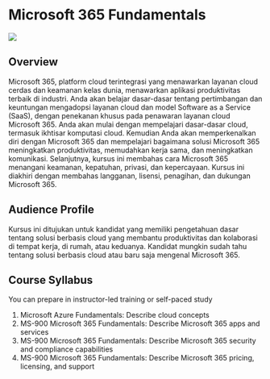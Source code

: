 # Microsoft 365 Fundamentals

<img src="images/365.avif">

## Overview
Microsoft 365, platform cloud terintegrasi yang menawarkan layanan cloud cerdas dan keamanan kelas dunia, menawarkan aplikasi produktivitas terbaik di industri. Anda akan belajar dasar-dasar tentang pertimbangan dan keuntungan mengadopsi layanan cloud dan model Software as a Service (SaaS), dengan penekanan khusus pada penawaran layanan cloud Microsoft 365. Anda akan mulai dengan mempelajari dasar-dasar cloud, termasuk ikhtisar komputasi cloud. Kemudian Anda akan memperkenalkan diri dengan Microsoft 365 dan mempelajari bagaimana solusi Microsoft 365 meningkatkan produktivitas, memudahkan kerja sama, dan meningkatkan komunikasi. Selanjutnya, kursus ini membahas cara Microsoft 365 menangani keamanan, kepatuhan, privasi, dan kepercayaan. Kursus ini diakhiri dengan membahas langganan, lisensi, penagihan, dan dukungan Microsoft 365. 

## Audience Profile
Kursus ini ditujukan untuk kandidat yang memiliki pengetahuan dasar tentang solusi berbasis cloud yang membantu produktivitas dan kolaborasi di tempat kerja, di rumah, atau keduanya. Kandidat mungkin sudah tahu tentang solusi berbasis cloud atau baru saja mengenal Microsoft 365.

## Course Syllabus
You can prepare in instructor-led training or self-paced study
1. Microsoft Azure Fundamentals: Describe cloud concepts
2. MS-900 Microsoft 365 Fundamentals: Describe Microsoft 365 apps and services
3. MS-900 Microsoft 365 Fundamentals: Describe Microsoft 365 security and compliance capabilities
4. MS-900 Microsoft 365 Fundamentals: Describe Microsoft 365 pricing, licensing, and support

